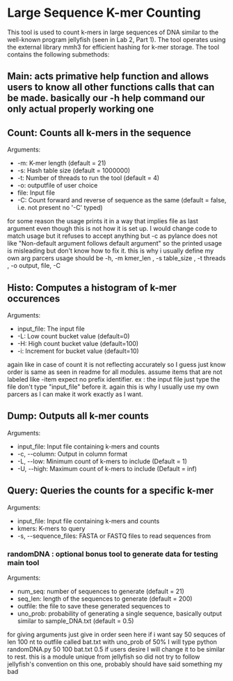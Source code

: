 # Large Sequence K-mer Counting

This tool is used to count k-mers in large sequences of DNA similar to the well-known program jellyfish (seen in Lab 2, Part 1).
The tool operates using the external library mmh3 for efficient hashing for k-mer storage.
The tool contains the following submethods:
## Main: acts primative help function and allows users to know all other functions calls that can be made. basically our -h help command our only actual properly working one 
## Count: Counts all k-mers in the sequence
Arguments:
 - -m: K-mer length  (default = 21)
 - -s: Hash table size (default = 1000000)
 - -t: Number of threads to run the tool (default = 4)
 - -o: outputfile of user choice 
 - file: Input file
 - -C: Count forward and reverse of sequence as the same (default = false, i.e. not present no '-C' typed)

for some reason the usage prints it in a way that implies file as last argument even though this is not how it is set up. I would change code to match usage but it refuses to accept anything but -c as pylance does not like "Non-default argument follows default argument" so the printed usage is misleading but don't know how to fix it. this is why i usually define my own arg parcers
usage should be -h, -m kmer_len , -s table_size , -t threads , -o output, file, -C

## Histo: Computes a histogram of k-mer occurences
Arguments:
- input_file: The input file
- -L: Low count bucket value (default=0)
- -H: High count bucket value (default=100)
- -i: Increment for bucket value (default=10)

again like in case of count it is not reflecting accurately so I guess just know order is same as seen in readme for all modules. assume items that are not labeled like -item expect no prefix identifier. ex : the input file just type the file don't type "input_file" before it. 
again this is why I usually use my own parcers as I can make it work exactly as I want.
## Dump: Outputs all k-mer counts
Arguments: 
- input_file: Input file containing k-mers and counts
- -c, --column: Output in column format
- -L, --low: Minimum count of k-mers to include (Default = 1)
- -U, --high: Maximum count of k-mers to include (Default = inf)

## Query: Queries the counts for a specific k-mer
Arguments:
- input_file: Input file containing k-mers and counts
- kmers: K-mers to query
- -s, --sequence_files: FASTA or FASTQ files to read sequences from

### randomDNA : optional bonus tool to generate data for testing main tool
Arguments:
- num_seq: number of sequences to generate (default = 21)
- seq_len: length of the sequences to generate (default = 200)
- outfile: the file to save these generated sequences to
- uno_prob: probability of generating a single sequence, basically output similar to sample_DNA.txt (default = 0.5)

for giving arguments just give in order seen here if i want say 50 sequces of len 100 nt to outfile called bat.txt with uno_prob of 50% I will type python randomDNA.py 50 100 bat.txt 0.5
if users desire I will change it to be similar to rest. this is a module unique from jellyfish so did not try to follow jellyfish's convention on this one, probably should have said something my bad
